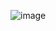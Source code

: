 ![image](https://user-images.githubusercontent.com/71263758/232345824-1e23e643-3975-4c99-b9b6-3c260ea54499.png)
